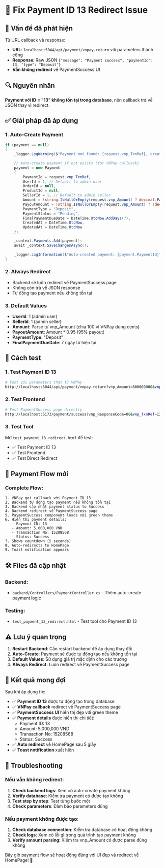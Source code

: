 # 🔧 Fix Payment ID 13 Redirect Issue

## 🚨 Vấn đề đã phát hiện

Từ URL callback và response:
- **URL**: `localhost:5044/api/payment/vnpay-return` với parameters thành công
- **Response**: Raw JSON `{"message": "Payment success", "paymentId": 13, "type": "Deposit"}`
- **Vẫn không redirect** về PaymentSuccess UI

## 🔍 Nguyên nhân

**Payment với ID = "13" không tồn tại trong database**, nên callback trả về JSON thay vì redirect.

## ✅ Giải pháp đã áp dụng

### 1. **Auto-Create Payment**
```csharp
if (payment == null)
{
    _logger.LogWarning($"Payment not found: {request.vnp_TxnRef}, creating new payment");
    
    // Auto-create payment if not exists (for VNPay callback)
    payment = new Payment
    {
        PaymentId = request.vnp_TxnRef,
        UserId = 1, // Default to admin user
        OrderId = null,
        ProductId = null,
        SellerId = 1, // Default to admin seller
        Amount = !string.IsNullOrEmpty(request.vnp_Amount) ? decimal.Parse(request.vnp_Amount) / 100 : 0,
        PayoutAmount = !string.IsNullOrEmpty(request.vnp_Amount) ? (decimal.Parse(request.vnp_Amount) / 100) * 0.95m : 0,
        PaymentType = "Deposit",
        PaymentStatus = "Pending",
        FinalPaymentDueDate = DateTime.UtcNow.AddDays(7),
        CreatedAt = DateTime.UtcNow,
        UpdatedAt = DateTime.UtcNow
    };

    _context.Payments.Add(payment);
    await _context.SaveChangesAsync();
    
    _logger.LogInformation($"Auto-created payment: {payment.PaymentId}");
}
```

### 2. **Always Redirect**
- Backend sẽ luôn redirect về PaymentSuccess page
- Không còn trả về JSON response
- Tự động tạo payment nếu không tồn tại

### 3. **Default Values**
- **UserId**: 1 (admin user)
- **SellerId**: 1 (admin seller)
- **Amount**: Parse từ vnp_Amount (chia 100 vì VNPay dùng cents)
- **PayoutAmount**: Amount * 0.95 (95% payout)
- **PaymentType**: "Deposit"
- **FinalPaymentDueDate**: 7 ngày từ hiện tại

## 🚀 Cách test

### 1. **Test Payment ID 13**
```bash
# Test với parameters thật từ VNPay
http://localhost:5044/api/payment/vnpay-return?vnp_Amount=500000000&vnp_BankCode=NCB&vnp_BankTranNo=VNP15208568&vnp_CardType=ATM&vnp_OrderInfo=13+Thanh+toán+deposit+-+ID%3A+13&vnp_PayDate=20251018012513&vnp_ResponseCode=00&vnp_TmnCode=2WU7UITR&vnp_TransactionNo=15208568&vnp_TransactionStatus=00&vnp_TxnRef=13&vnp_SecureHash=24e2e116db14d31e8fa555ccd884b9ea2058ee5f080a7aa9a1d2e42e8aa619b923bd1b735f05423c04df051d2d7447ba8e7fa142aed19accfbe98c3cc41a0b55
```

### 2. **Test Frontend**
```bash
# Test PaymentSuccess page directly
http://localhost:5173/payment/success?vnp_ResponseCode=00&vnp_TxnRef=13&vnp_Amount=500000000&vnp_TransactionNo=15208568&vnp_ResponseMessage=Success
```

### 3. **Test Tool**
Mở `test_payment_13_redirect.html` để test:
- ✅ Test Payment ID 13
- ✅ Test Frontend
- ✅ Test Direct Redirect

## 🔄 Payment Flow mới

### Complete Flow:
```
1. VNPay gọi callback với Payment ID 13
2. Backend tự động tạo payment nếu không tồn tại
3. Backend cập nhật payment status to Success
4. Backend redirect về PaymentSuccess page
5. PaymentSuccess component loads với green theme
6. Hiển thị payment details:
   - Payment ID: 13
   - Amount: 5,000,000 VND
   - Transaction No: 15208568
   - Status: Success
7. Shows countdown (5 seconds)
8. Auto-redirects to HomePage
9. Toast notification appears
```

## 🛠️ Files đã cập nhật

### Backend:
- `backend/Controllers/PaymentController.cs` - Thêm auto-create payment logic

### Testing:
- `test_payment_13_redirect.html` - Test tool cho Payment ID 13

## ⚠️ Lưu ý quan trọng

1. **Restart Backend**: Cần restart backend để áp dụng thay đổi
2. **Auto-Create**: Payment sẽ được tự động tạo nếu không tồn tại
3. **Default Values**: Sử dụng giá trị mặc định cho các trường
4. **Always Redirect**: Luôn redirect về PaymentSuccess page

## 🎯 Kết quả mong đợi

Sau khi áp dụng fix:
- ✅ **Payment ID 13** được tự động tạo trong database
- ✅ **VNPay callback** redirect về PaymentSuccess page
- ✅ **PaymentSuccess UI** hiển thị đẹp với green theme
- ✅ **Payment details** được hiển thị chi tiết:
  - Payment ID: 13
  - Amount: 5,000,000 VND
  - Transaction No: 15208568
  - Status: Success
- ✅ **Auto redirect** về HomePage sau 5 giây
- ✅ **Toast notification** xuất hiện

## 🔧 Troubleshooting

### Nếu vẫn không redirect:
1. **Check backend logs**: Xem có auto-create payment không
2. **Verify database**: Kiểm tra payment có được tạo không
3. **Test step by step**: Test từng bước một
4. **Check parameters**: Đảm bảo parameters đúng

### Nếu payment không được tạo:
1. **Check database connection**: Kiểm tra database có hoạt động không
2. **Check logs**: Xem có lỗi gì trong quá trình tạo payment không
3. **Verify amount parsing**: Kiểm tra vnp_Amount có được parse đúng không

Bây giờ payment flow sẽ hoạt động đúng với UI đẹp và redirect về HomePage! 🎉
